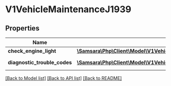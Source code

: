 # V1VehicleMaintenanceJ1939

## Properties
Name | Type | Description | Notes
------------ | ------------- | ------------- | -------------
**check_engine_light** | [**\Samsara\Php\Client\Model\V1VehicleMaintenanceJ1939CheckEngineLight**](V1VehicleMaintenanceJ1939CheckEngineLight.md) |  | [optional] 
**diagnostic_trouble_codes** | [**\Samsara\Php\Client\Model\V1VehicleMaintenanceJ1939DiagnosticTroubleCodes[]**](V1VehicleMaintenanceJ1939DiagnosticTroubleCodes.md) | J1939 DTCs. | [optional] 

[[Back to Model list]](../../README.md#documentation-for-models) [[Back to API list]](../../README.md#documentation-for-api-endpoints) [[Back to README]](../../README.md)

